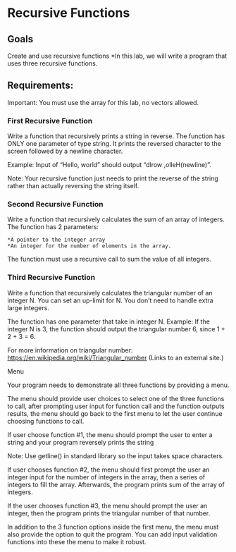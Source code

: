 # Recursive Functions

## Goals

Create and use recursive functions
	*In this lab, we will write a program that uses three recursive functions.

## Requirements:

Important: You must use the array for this lab, no vectors allowed.

### First Recursive Function
Write a function that recursively prints a string in reverse. The function has ONLY one parameter of type string. It prints the reversed character to the screen followed by a newline character.

Example: Input of “Hello, world” should output “dlrow ,olleH(newline)”.

Note: Your recursive function just needs to print the reverse of the string rather than actually reversing the string itself.

 

### Second Recursive Function
Write a function that recursively calculates the sum of an array of integers. The function has 2 parameters:

	*A pointer to the integer array
	*An integer for the number of elements in the array.
The function must use a recursive call to sum the value of all integers.

 

### Third Recursive Function
Write a function that recursively calculates the triangular number of an integer N.  You can set an up-limit for N. You don’t need to handle extra large integers.

The function has one parameter that take in integer N.
Example: If the integer N is 3, the function should output the triangular number 6, since 1 + 2 + 3 = 6.

For more information on triangular number: https://en.wikipedia.org/wiki/Triangular_number (Links to an external site.)

 

Menu

Your program needs to demonstrate all three functions by providing a menu.

The menu should provide user choices to select one of the three functions to call, after prompting user input for function call and the function outputs results, the menu should go back to the first menu to let the user continue choosing functions to call.

If user choose function #1, the menu should prompt the user to enter a string and your program reversely prints the string

Note: Use getline() in standard library so the input takes space characters.

If user chooses function #2, the menu should first prompt the user an integer input for the number of integers in the array, then a series of integers to fill the array. Afterwards, the program prints sum of the array of integers.

If the user chooses function #3, the menu should prompt the user an integer, then the program prints the triangular number of that number.

In addition to the 3 function options inside the first menu, the menu must also provide the option to quit the program. You can add input validation functions into these the menu to make it robust.